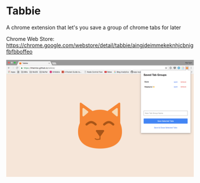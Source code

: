 # Tabbie

A chrome extension that let's you save a group of chrome tabs for later

Chrome Web Store: https://chrome.google.com/webstore/detail/tabbie/aingjdeimmekeknhjcbnigfbfbboffeo

![screenshot](store/screenshot.png)
